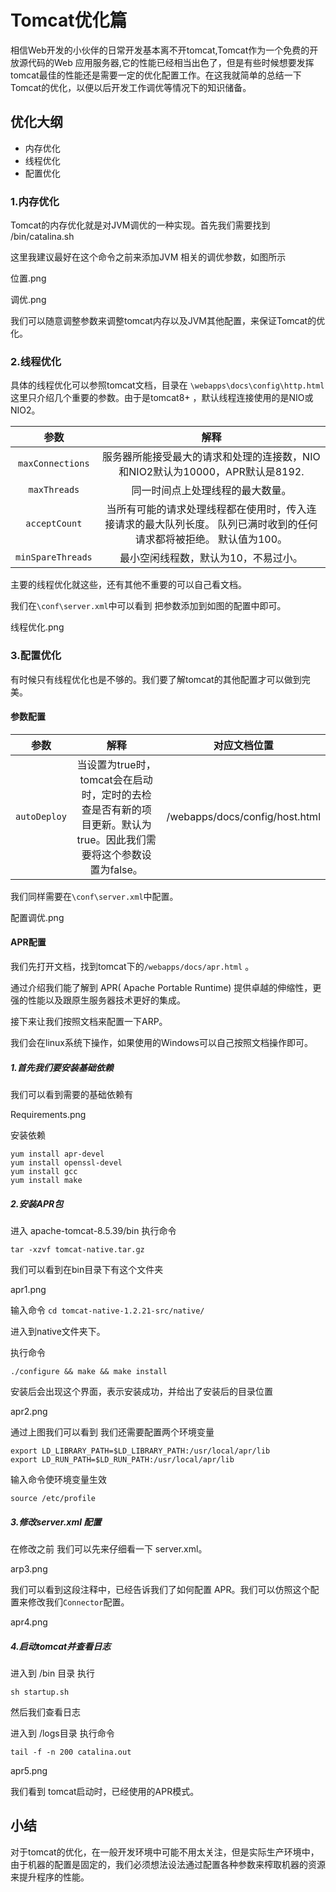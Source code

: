 # Tomcat优化篇

  相信Web开发的小伙伴的日常开发基本离不开tomcat,Tomcat作为一个免费的开放源代码的Web 应用服务器,它的性能已经相当出色了，但是有些时候想要发挥tomcat最佳的性能还是需要一定的优化配置工作。在这我就简单的总结一下Tomcat的优化，以便以后开发工作调优等情况下的知识储备。



## 优化大纲

- 内存优化
- 线程优化
- 配置优化



### 1.内存优化

Tomcat的内存优化就是对JVM调优的一种实现。首先我们需要找到 /bin/catalina.sh 

这里我建议最好在这个命令之前来添加JVM 相关的调优参数，如图所示

位置.png

调优.png



我们可以随意调整参数来调整tomcat内存以及JVM其他配置，来保证Tomcat的优化。



### 2.线程优化

具体的线程优化可以参照tomcat文档，目录在 `\webapps\docs\config\http.html`  这里只介绍几个重要的参数。由于是tomcat8+ ，默认线程连接使用的是NIO或NIO2。

|       参数        |                             解释                             |
| :---------------: | :----------------------------------------------------------: |
| `maxConnections`  | 服务器所能接受最大的请求和处理的连接数，NIO和NIO2默认为10000，APR默认是8192. |
|   `maxThreads`    |               同一时间点上处理线程的最大数量。               |
|   `acceptCount`   | 当所有可能的请求处理线程都在使用时，传入连接请求的最大队列长度。 队列已满时收到的任何请求都将被拒绝。 默认值为100。 |
| `minSpareThreads` |             最小空闲线程数，默认为10，不易过小。             |

主要的线程优化就这些，还有其他不重要的可以自己看文档。

我们在`\conf\server.xml`中可以看到 把参数添加到如图的配置中即可。

线程优化.png



### 3.配置优化

有时候只有线程优化也是不够的。我们要了解tomcat的其他配置才可以做到完美。

#### 参数配置

|     参数     |                             解释                             |          对应文档位置          |
| :----------: | :----------------------------------------------------------: | :----------------------------: |
| `autoDeploy` | 当设置为true时，tomcat会在启动时，定时的去检查是否有新的项目更新。默认为true。因此我们需要将这个参数设置为false。 | /webapps/docs/config/host.html |



我们同样需要在`\conf\server.xml`中配置。

配置调优.png



#### APR配置

我们先打开文档，找到tomcat下的`/webapps/docs/apr.html` 。

通过介绍我们能了解到 APR( Apache Portable Runtime) 提供卓越的伸缩性，更强的性能以及跟原生服务器技术更好的集成。

接下来让我们按照文档来配置一下ARP。

我们会在linux系统下操作，如果使用的Windows可以自己按照文档操作即可。



##### 1.首先我们要安装基础依赖

我们可以看到需要的基础依赖有

Requirements.png



安装依赖

```shell
yum install apr-devel
yum install openssl-devel
yum install gcc
yum install make
```



##### 2.安装APR包

进入 apache-tomcat-8.5.39/bin 执行命令

```shell
tar -xzvf tomcat-native.tar.gz 
```

我们可以看到在bin目录下有这个文件夹

apr1.png



输入命令 `cd tomcat-native-1.2.21-src/native/` 

进入到native文件夹下。

执行命令 

```shell
./configure && make && make install
```

安装后会出现这个界面，表示安装成功，并给出了安装后的目录位置

apr2.png



通过上图我们可以看到 我们还需要配置两个环境变量 

```shell
export LD_LIBRARY_PATH=$LD_LIBRARY_PATH:/usr/local/apr/lib
export LD_RUN_PATH=$LD_RUN_PATH:/usr/local/apr/lib
```



输入命令使环境变量生效

```shell
source /etc/profile
```



##### 3.修改server.xml 配置

在修改之前 我们可以先来仔细看一下 server.xml。

arp3.png



我们可以看到这段注释中，已经告诉我们了如何配置 APR。我们可以仿照这个配置来修改我们`Connector`配置。

apr4.png



##### 4.启动tomcat并查看日志

进入到 /bin 目录 执行 

```shell
sh startup.sh
```



然后我们查看日志 

进入到 /logs目录 执行命令 

```shell
tail -f -n 200 catalina.out
```



apr5.png



我们看到 tomcat启动时，已经使用的APR模式。





## 小结

 对于tomcat的优化，在一般开发环境中可能不用太关注，但是实际生产环境中，由于机器的配置是固定的，我们必须想法设法通过配置各种参数来榨取机器的资源来提升程序的性能。